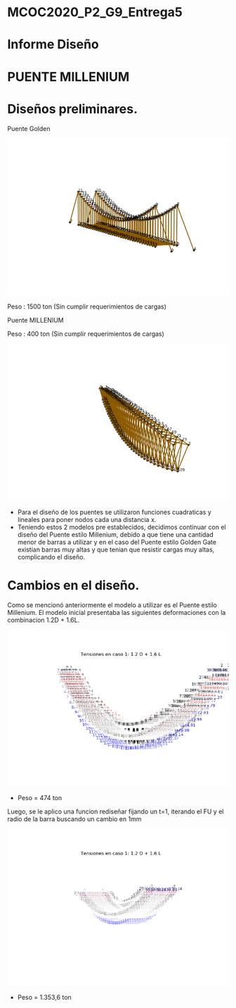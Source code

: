 # MCOC2020_P2_G9_Entrega5
  
  
# Informe Diseño 
# PUENTE MILLENIUM 

# Diseños preliminares.

Puente Golden 

![imagen](/Puente_Golden.png)

Peso : 1500 ton (Sin cumplir requerimientos de cargas)

Puente MILLENIUM

Peso : 400 ton (Sin cumplir requerimientos de cargas)

![imagen](/Puente_Millenium.png)

 * Para el diseño de los puentes se utilizaron funciones cuadraticas y lineales para poner nodos cada una distancia x.
 * Teniendo estos 2 modelos pre establecidos, decidimos continuar con el diseño del Puente estilo Millenium, debido a que tiene una cantidad menor de barras a utilizar y en      el caso del Puente estilo Golden Gate existian barras muy altas y que tenian que resistir cargas muy altas, complicando el diseño.


# Cambios en el diseño.

 Como se mencionó anteriormente el modelo a utilizar es el Puente estilo Millenium. El modelo inicial presentaba las siguientes deformaciones con la combinacion 1.2D + 1.6L.
 
 ![imagen](/Deformaciones.png)
 
  * Peso = 474 ton

Luego, se le aplico una funcion rediseñar fijando un t=1, iterando el FU y el radio de la barra buscando un cambio en 1mm 
 
 ![imagen](/Deformaciones_Finales.png)
 
  * Peso =  1.353,6 ton  
